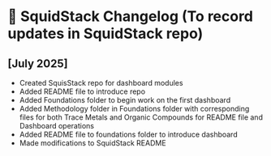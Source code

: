 # 📅 SquidStack Changelog (To record updates in SquidStack repo)

## [July 2025]
  - Created SquisStack repo for dashboard modules
  - Added README file to introduce repo
  - Added Foundations folder to begin work on the first dashboard
  - Added Methodology folder in Foundations folder with corresponding files for both Trace Metals and Organic Compounds for README file and Dashboard operations
  - Added README file to foundations folder to introduce dashboard
  - Made modifications to SquidStack README
